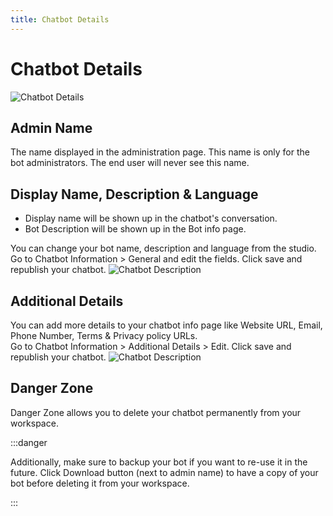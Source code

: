 ```yaml
---
title: Chatbot Details
---
```

# Chatbot Details

![Chatbot Details](/img/docs/chatbot_details.png)


## Admin Name

The name displayed in the administration page. This name is only for the bot administrators. The end user will never see this name.

## Display Name, Description & Language

- Display name will be shown up in the chatbot's conversation.
- Bot Description will be shown up in the Bot info page.

You can change your bot name, description and language from the studio.<br/>
Go to Chatbot Information > General and edit the fields. Click save and republish your chatbot.
![Chatbot Description](/img/docs/chatbot_description.png)



## Additional Details

You can add more details to your chatbot info page like Website URL, Email, Phone Number, Terms & Privacy policy URLs.<br/>
Go to Chatbot Information > Additional Details > Edit. Click save and republish your chatbot.
![Chatbot Description](/img/docs/chatbot_additional_details.png)



## Danger Zone

Danger Zone allows you to delete your chatbot permanently from your workspace.

:::danger

Additionally, make sure to backup your bot if you want to re-use it in the future. Click Download button (next to admin name) to have a copy of your bot before deleting it from your workspace. 

:::
